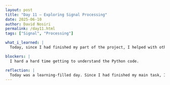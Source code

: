 ```yaml
---
layout: post
title: "Day 11 – Exploring Signal Processing"
date: 2025-06-10
author: David Nosiri
permalink: /day11.html
tags: ["Signal", "Processing"]

what_i_learned: |
  Today, since I had finished my part of the project, I helped with other areas. I focused on learning more about the signal processing stage in ECG analysis. I learned how to get useful information from cleaned ECG signals using two main methods: time-domain and frequency-domain. In the time domain, I learned how to find heartbeat peaks and calculate heart rate. In the frequency domain, I used something called Fast Fourier Transform (FFT) to look at the signal’s frequency and spot main patterns. I also got some hands-on practice using Python tools like NumPy, SciPy, and Matplotlib to do and show these steps. This helped me understand how signal processing prepares the ECG data for the next step in our project, where we’ll use deep learning models like ResNet-18 for classification.

blockers: |
  I hard a hard time getting to understand the Python code.

reflection: |
  Today was a learning-filled day. Since I had finished my main task, I took the chance to support the team and learn more about signal processing. I explored how to work with ECG signals by finding heartbeat peaks and using FFT to study the signal’s frequency. It was my first time really using tools like NumPy, SciPy, and Matplotlib in this way, and it helped me understand how important this step is before we move to the deep learning part. I feel more connected to the project now and excited to keep learning.
---
```

